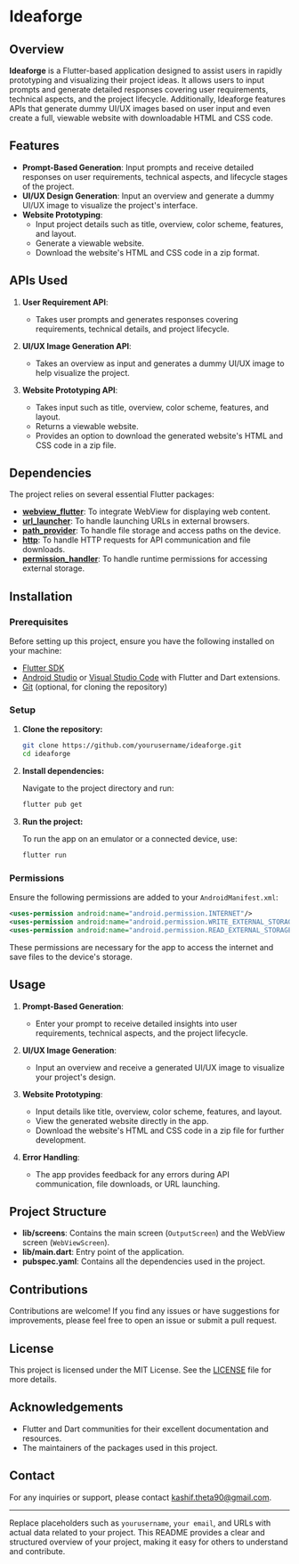 # Ideaforge

## Overview

**Ideaforge** is a Flutter-based application designed to assist users in rapidly prototyping and visualizing their project ideas. It allows users to input prompts and generate detailed responses covering user requirements, technical aspects, and the project lifecycle. Additionally, Ideaforge features APIs that generate dummy UI/UX images based on user input and even create a full, viewable website with downloadable HTML and CSS code.

## Features

- **Prompt-Based Generation**: Input prompts and receive detailed responses on user requirements, technical aspects, and lifecycle stages of the project.
- **UI/UX Design Generation**: Input an overview and generate a dummy UI/UX image to visualize the project's interface.
- **Website Prototyping**: 
  - Input project details such as title, overview, color scheme, features, and layout.
  - Generate a viewable website.
  - Download the website's HTML and CSS code in a zip format.

## APIs Used

1. **User Requirement API**:
   - Takes user prompts and generates responses covering requirements, technical details, and project lifecycle.

2. **UI/UX Image Generation API**:
   - Takes an overview as input and generates a dummy UI/UX image to help visualize the project.

3. **Website Prototyping API**:
   - Takes input such as title, overview, color scheme, features, and layout.
   - Returns a viewable website.
   - Provides an option to download the generated website's HTML and CSS code in a zip file.

## Dependencies

The project relies on several essential Flutter packages:

- **[webview_flutter](https://pub.dev/packages/webview_flutter)**: To integrate WebView for displaying web content.
- **[url_launcher](https://pub.dev/packages/url_launcher)**: To handle launching URLs in external browsers.
- **[path_provider](https://pub.dev/packages/path_provider)**: To handle file storage and access paths on the device.
- **[http](https://pub.dev/packages/http)**: To handle HTTP requests for API communication and file downloads.
- **[permission_handler](https://pub.dev/packages/permission_handler)**: To handle runtime permissions for accessing external storage.

## Installation

### Prerequisites

Before setting up this project, ensure you have the following installed on your machine:

- [Flutter SDK](https://flutter.dev/docs/get-started/install)
- [Android Studio](https://developer.android.com/studio) or [Visual Studio Code](https://code.visualstudio.com/) with Flutter and Dart extensions.
- [Git](https://git-scm.com/) (optional, for cloning the repository)

### Setup

1. **Clone the repository:**

   ```bash
   git clone https://github.com/yourusername/ideaforge.git
   cd ideaforge
   ```

2. **Install dependencies:**

   Navigate to the project directory and run:

   ```bash
   flutter pub get
   ```

3. **Run the project:**

   To run the app on an emulator or a connected device, use:

   ```bash
   flutter run
   ```

### Permissions

Ensure the following permissions are added to your `AndroidManifest.xml`:

```xml
<uses-permission android:name="android.permission.INTERNET"/>
<uses-permission android:name="android.permission.WRITE_EXTERNAL_STORAGE"/>
<uses-permission android:name="android.permission.READ_EXTERNAL_STORAGE"/>
```

These permissions are necessary for the app to access the internet and save files to the device's storage.

## Usage

1. **Prompt-Based Generation**:
   - Enter your prompt to receive detailed insights into user requirements, technical aspects, and the project lifecycle.
   
2. **UI/UX Image Generation**:
   - Input an overview and receive a generated UI/UX image to visualize your project's design.

3. **Website Prototyping**:
   - Input details like title, overview, color scheme, features, and layout.
   - View the generated website directly in the app.
   - Download the website's HTML and CSS code in a zip file for further development.

4. **Error Handling**:
   - The app provides feedback for any errors during API communication, file downloads, or URL launching.

## Project Structure

- **lib/screens**: Contains the main screen (`OutputScreen`) and the WebView screen (`WebViewScreen`).
- **lib/main.dart**: Entry point of the application.
- **pubspec.yaml**: Contains all the dependencies used in the project.

## Contributions

Contributions are welcome! If you find any issues or have suggestions for improvements, please feel free to open an issue or submit a pull request.

## License

This project is licensed under the MIT License. See the [LICENSE](LICENSE) file for more details.

## Acknowledgements

- Flutter and Dart communities for their excellent documentation and resources.
- The maintainers of the packages used in this project.

## Contact

For any inquiries or support, please contact [kashif.theta90@gmail.com](mailto:kashif.theta90@gmail.com).

---

Replace placeholders such as `yourusername`, `your email`, and URLs with actual data related to your project. This README provides a clear and structured overview of your project, making it easy for others to understand and contribute.
